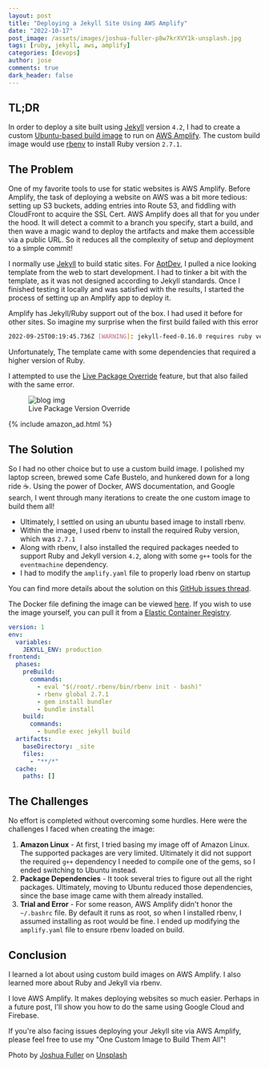 ```yaml
---
layout: post
title: "Deploying a Jekyll Site Using AWS Amplify"
date: "2022-10-17"
post_image: /assets/images/joshua-fuller-p8w7krXVY1k-unsplash.jpg
tags: [ruby, jekyll, aws, amplify]
categories: [devops]
author: jose
comments: true
dark_header: false
---
```


## TL;DR

In order to deploy a site built using [Jekyll](https://jekyllrb.com/) version `4.2`, I had to create a custom [Ubuntu-based build image](https://github.com/AptDevCode/aws-amplify-build-image) to run on [AWS Amplify](https://docs.aws.amazon.com/amplify/latest/userguide/welcome.html). The custom build image would use [rbenv](https://github.com/rbenv/rbenv) to install Ruby version `2.7.1`.

## The Problem

One of my favorite tools to use for static websites is AWS Amplify. Before Amplify, the task of deploying a website on AWS was a bit more tedious: setting up S3 buckets, adding entries into Route 53, and fiddling with CloudFront to acquire the SSL Cert. AWS Amplify does all that for you under the hood. It will detect a commit to a branch you specify, start a build, and then wave a magic wand to deploy the artifacts and make them accessible via a public URL. So it reduces all the complexity of setup and deployment to a simple commit!

I normally use [Jekyll](https://jekyllrb.com/) to build static sites. For [AptDev](https://aptdev.online), I pulled a nice looking template from the web to start development. I had to tinker a bit with the template, as it was not designed according to Jekyll standards. Once I finished testing it locally and was satisfied with the results, I started the process of setting up an Amplify app to deploy it.

Amplify has Jekyll/Ruby support out of the box. I had used it before for other sites. So imagine my surprise when the first build failed with this error

```bash
2022-09-25T00:19:45.736Z [WARNING]: jekyll-feed-0.16.0 requires ruby version >= 2.5.0, which is incompatible with the current version, ruby 2.4.6p354
```

Unfortunately, The template came with some dependencies that required a higher version of Ruby.

I attempted to use the [Live Package Override](https://docs.aws.amazon.com/amplify/latest/userguide/custom-build-image.html#setup-live-updates) feature, but that also failed with the same error.

<figure class="figure">
  <img
    src="{{site.baseurl}}/assets/images/screenshots/2022-10-17_screenshot1.png"
    alt="blog img"
  />
  <figcaption class="figure-caption text-center">
    Live Package Version Override
  </figcaption>
</figure>

{% include amazon_ad.html %}

## The Solution

So I had no other choice but to use a custom build image. I polished my laptop screen, brewed some Cafe Bustelo, and hunkered down for a long ride ☕. Using the power of Docker, AWS documentation, and Google search, I went through many iterations to create the one custom image to build them all!

- Ultimately, I settled on using an ubuntu based image to install rbenv.
- Within the image, I used rbenv to install the required Ruby version, which was `2.7.1`
- Along with rbenv, I also installed the required packages needed to support Ruby and Jekyll version `4.2`, along with some `g++` tools for the `eventmachine` dependency.
- I had to modify the `amplify.yaml` file to properly load rbenv on startup

You can find more details about the solution on this [GitHub issues thread](https://github.com/aws-amplify/amplify-hosting/issues/2565#issuecomment-1279684405).

The Docker file defining the image can be viewed [here](https://github.com/AptDevCode/aws-amplify-build-image/blob/develop/amplify-ruby-build/Dockerfile). If you wish to use the image yourself, you can pull it from a [Elastic Container Registry](https://gallery.ecr.aws/z8u1m2l7/aptdev/amplify-ruby-build).

```yaml
version: 1
env:
  variables:
    JEKYLL_ENV: production
frontend:
  phases:
    preBuild:
      commands:
        - eval "$(/root/.rbenv/bin/rbenv init - bash)"
        - rbenv global 2.7.1
        - gem install bundler
        - bundle install
    build:
      commands:
        - bundle exec jekyll build
  artifacts:
    baseDirectory: _site
    files:
      - "**/*"
  cache:
    paths: []
```

## The Challenges

No effort is completed without overcoming some hurdles. Here were the challenges I faced when creating the image:

1. **Amazon Linux** - At first, I tried basing my image off of Amazon Linux. The supported packages are very limited. Ultimately it did not support the required `g++` dependency I needed to compile one of the gems, so I ended switching to Ubuntu instead.
1. **Package Dependencies** - It took several tries to figure out all the right packages. Ultimately, moving to Ubuntu reduced those dependencies, since the base image came with them already installed.
1. **Trial and Error** - For some reason, AWS Amplify didn't honor the `~/.bashrc` file. By default it runs as root, so when I installed rbenv, I assumed installing as root would be fine. I ended up modifying the `amplify.yaml` file to ensure rbenv loaded on build.

## Conclusion

I learned a lot about using custom build images on AWS Amplify. I also learned more about Ruby and Jekyll via rbenv.

I love AWS Amplify. It makes deploying websites so much easier. Perhaps in a future post, I'll show you how to do the same using Google Cloud and Firebase.

If you're also facing issues deploying your Jekyll site via AWS Amplify, please feel free to use my "One Custom Image to Build Them All"!

Photo by [Joshua Fuller](https://unsplash.com/@joshuafuller?utm_source=unsplash&utm_medium=referral&utm_content=creditCopyText) on [Unsplash](https://unsplash.com/s/photos/ruby?utm_source=unsplash&utm_medium=referral&utm_content=creditCopyText)
